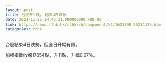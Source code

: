 ```yaml
---
layout: post
title: 台股升11點　結束4日跌勢
date: 2021-11-25 14:46:31.000000000 +08:00
link: https://news.rthk.hk/rthk/ch/component/k2/1621398-20211125.htm
categories: rthk
---
```


台股結束4日跌勢，但全日升幅有限。

加權指數收報17654點，升11點，升幅0.07%。
